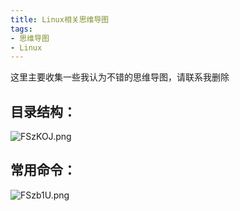 ```yaml
---
title: Linux相关思维导图
tags:
- 思维导图
- Linux
---
```


这里主要收集一些我认为不错的思维导图，请联系我删除
<!-- more -->
## 目录结构：

![FSzKOJ.png](https://s1.ax1x.com/2018/11/19/FSzKOJ.png)

## 常用命令：

![FSzb1U.png](https://s1.ax1x.com/2018/11/19/FSzb1U.png)